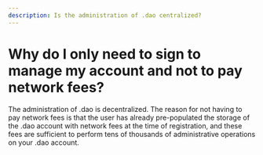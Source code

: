 ```yaml
---
description: Is the administration of .dao centralized?
---
```


# Why do I only need to sign to manage my account and not to pay network fees?

The administration of .dao is decentralized. The reason for not having to pay network fees is that the user has already pre-populated the storage of the .dao account with network fees at the time of registration, and these fees are sufficient to perform tens of thousands of administrative operations on your .dao account.
